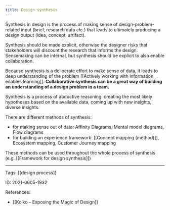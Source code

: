 ```yaml
---
title: Design synthesis
---
```


Synthesis in design is the process of making sense of design-problem-related input (brief, research data etc.) that leads to ultimately producing a design output (idea, concept, artifact).

Synthesis should be made explicit, otherwise the designer risks that stakeholders will discount the research that informs the design. Sensemaking can be internal, but synthesis should be explicit to also enable collaboration.

Because synthesis is a deliberate effort to make sense of data, it leads to deep understanding of the problem [[Actively working with information enables learning]].
**Collaborative synthesis can be a great way of building an understanding of a design problem in a team.**

Synthesis is a process of abductive reasoning: creating the most likely hypotheses based on the available data, coming up with new insights, diverse insights.

There are different methods of synthesis:
- for making sense out of data: Affinity Diagrams, Mental model diagrams, Flow diagrams
- for building an experience framework: [[Concept mapping (method)]], Ecosystem mapping, Customer Journey mapping

These methods can be used throughout the whole process of synthesis (e.g. [[Framework for design synthesis]])

---

Tags: [[design process]]

ID: 2021-0605-1932

References:
- [[Kolko – Exposing the Magic of Design]]
